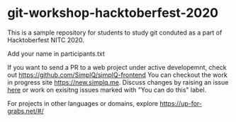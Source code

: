 # git-workshop-hacktoberfest-2020
This is a sample repository for students to study git conduted as a part of Hacktoberfest NITC 2020. 

Add your name in participants.txt

If you want to send a PR to a web project under active developemnt, check out https://github.com/SimplQ/simplQ-frontend 
You can checkout the work in progress site https://new.simplq.me. Discuss changes by raising an issue [here](https://github.com/SimplQ/simplQ-frontend/issues) or work on exisitng issues marked with "You can do this" label.

For projects in other languages or domains, explore https://up-for-grabs.net/#/
